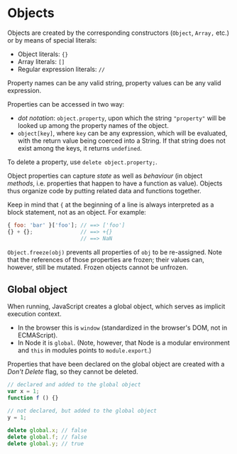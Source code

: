 # Objects

Objects are created by the corresponding constructors (`Object`, `Array,` etc.) or by means of special literals:

* Object literals: `{}`
* Array literals: `[]`
* Regular expression literals: `//`

Property names can be any valid string, property values can be any valid expression.

Properties can be accessed in two way:

* _dot notation_: `object.property`, upon which the string `"property"` will be looked up among the property names of the object.
* `object[key]`, where `key` can be any expression, which will be evaluated, with the return value being coerced into a String. If that string does not exist among the keys, it returns `undefined`.

To delete a property, use `delete object.property;`.

Object properties can capture _state_ as well as _behaviour_ (in object _methods_, i.e. properties that happen to have a function as value).
Objects thus organize code by putting related data and functions together.

Keep in mind that `{` at the beginning of a line is always interpreted as a block statement, not as an object. For example:
```js
{ foo: 'bar' }['foo']; // ==> ['foo']
{} + {};               // ==> +{}
                       // ==> NaN
```

`Object.freeze(obj)` prevents all properties of `obj` to be re-assigned. Note that the references of those properties are frozen; their values can, however, still be mutated. Frozen objects cannot be unfrozen.

## Global object

When running, JavaScript creates a global object, which serves as implicit execution context.
* In the browser this is `window` (standardized in the browser's DOM, not in ECMAScript).
* In Node it is `global`. (Note, however, that Node is a modular environment and `this` in modules points to `module.export`.)

Properties that have been declared on the global object are created with a _Don't Delete_ flag, so they cannot be deleted.
```js
// declared and added to the global object
var x = 1;
function f () {}

// not declared, but added to the global object
y = 1;

delete global.x; // false
delete global.f; // false
delete global.y; // true
```
